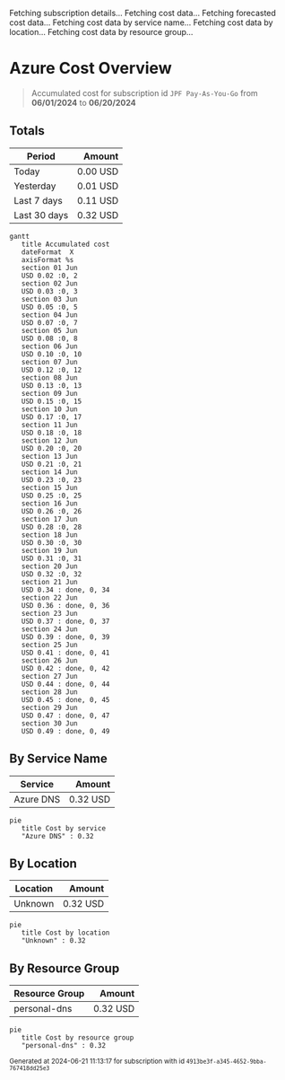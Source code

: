Fetching subscription details...
Fetching cost data...
Fetching forecasted cost data...
Fetching cost data by service name...
Fetching cost data by location...
Fetching cost data by resource group...
# Azure Cost Overview

> Accumulated cost for subscription id `JPF Pay-As-You-Go` from **06/01/2024** to **06/20/2024**

## Totals

|Period|Amount|
|---|---:|
|Today|0.00 USD|
|Yesterday|0.01 USD|
|Last 7 days|0.11 USD|
|Last 30 days|0.32 USD|

```mermaid
gantt
   title Accumulated cost
   dateFormat  X
   axisFormat %s
   section 01 Jun
   USD 0.02 :0, 2
   section 02 Jun
   USD 0.03 :0, 3
   section 03 Jun
   USD 0.05 :0, 5
   section 04 Jun
   USD 0.07 :0, 7
   section 05 Jun
   USD 0.08 :0, 8
   section 06 Jun
   USD 0.10 :0, 10
   section 07 Jun
   USD 0.12 :0, 12
   section 08 Jun
   USD 0.13 :0, 13
   section 09 Jun
   USD 0.15 :0, 15
   section 10 Jun
   USD 0.17 :0, 17
   section 11 Jun
   USD 0.18 :0, 18
   section 12 Jun
   USD 0.20 :0, 20
   section 13 Jun
   USD 0.21 :0, 21
   section 14 Jun
   USD 0.23 :0, 23
   section 15 Jun
   USD 0.25 :0, 25
   section 16 Jun
   USD 0.26 :0, 26
   section 17 Jun
   USD 0.28 :0, 28
   section 18 Jun
   USD 0.30 :0, 30
   section 19 Jun
   USD 0.31 :0, 31
   section 20 Jun
   USD 0.32 :0, 32
   section 21 Jun
   USD 0.34 : done, 0, 34
   section 22 Jun
   USD 0.36 : done, 0, 36
   section 23 Jun
   USD 0.37 : done, 0, 37
   section 24 Jun
   USD 0.39 : done, 0, 39
   section 25 Jun
   USD 0.41 : done, 0, 41
   section 26 Jun
   USD 0.42 : done, 0, 42
   section 27 Jun
   USD 0.44 : done, 0, 44
   section 28 Jun
   USD 0.45 : done, 0, 45
   section 29 Jun
   USD 0.47 : done, 0, 47
   section 30 Jun
   USD 0.49 : done, 0, 49
```

## By Service Name

|Service|Amount|
|---|---:|
|Azure DNS|0.32 USD|

```mermaid
pie
   title Cost by service
   "Azure DNS" : 0.32
```

## By Location

|Location|Amount|
|---|---:|
|Unknown|0.32 USD|

```mermaid
pie
   title Cost by location
   "Unknown" : 0.32
```

## By Resource Group

|Resource Group|Amount|
|---|---:|
|personal-dns|0.32 USD|

```mermaid
pie
   title Cost by resource group
   "personal-dns" : 0.32
```

<sup>Generated at 2024-06-21 11:13:17 for subscription with id `4913be3f-a345-4652-9bba-767418dd25e3`</sup>
